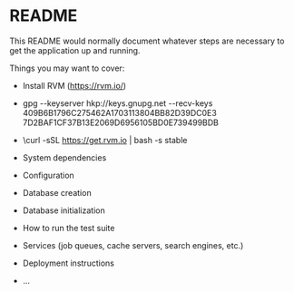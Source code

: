 # README

This README would normally document whatever steps are necessary to get the
application up and running.

Things you may want to cover:

* Install RVM (https://rvm.io/)
 * gpg --keyserver hkp://keys.gnupg.net --recv-keys 409B6B1796C275462A1703113804BB82D39DC0E3 7D2BAF1CF37B13E2069D6956105BD0E739499BDB
 * \curl -sSL https://get.rvm.io | bash -s stable

* System dependencies

* Configuration

* Database creation

* Database initialization

* How to run the test suite

* Services (job queues, cache servers, search engines, etc.)

* Deployment instructions

* ...
